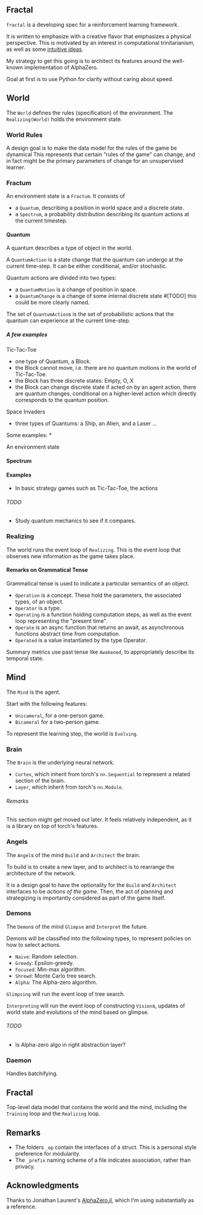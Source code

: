 ## Fractal

`fractal` is a developing spec for a reinforcement learning framework.

It is written to emphasize with a creative flavor that emphasizes a physical perspective. This is motivated by an interest in computational trinitarianism, as well as some [intuitive ideas](https://github.com/jedhsu/think/blob/main/towards-a-physical-theory-of-consciousness.md).

My strategy to get this going is to architect its features around the well-known implementation of AlphaZero.

Goal at first is to use Python for clarity without caring about speed.

## World

The `World` defines the rules (specification) of the environment. The `Realizing(World)` holds the environment state.

### World Rules

A design goal is to make the data model for the rules of the game be dynamical
This represents that certain "rules of the game" can change, and in fact might
be the primary parameters of change for an unsupervised learner.

### Fractum

An environment state is a `Fractum`. It consists of
- a `Quantum`, describing a position in world space and a discrete state.
- a `Spectrum`, a probability distribution describing its quantum actions at the current timestep.

#### Quantum

A quantum describes a type of object in the world.

A `QuantumAction` is a state change that the quantum can undergo at the current time-step. It can be either conditional,
and/or stochastic.

Quantum actions are divided into two types:
- a `QuantumMotion` is a change of position in space.
- a `QuantumChange` is a change of some internal discrete state #[TODO] this could be more clearly named.

The set of `QuantumAction`s is the set of probabilistic actions that the quantum can experience at the current time-step.

##### A few examples
Tic-Tac-Toe
- one type of Quantum, a Block.
- the Block cannot move, i.e. there are no quantum motions in the world of Tic-Tac-Toe.
- the Block has three discrete states: Empty, O, X
- the Block can change discrete state if acted on by an agent action, there are quantum changes,
  conditional on a higher-level action which directly corresponds to the quantum position.

Space Invaders
- three types of Quantums: a Ship, an Alien, and a Laser
...





Some examples:
* 

An environment state

#### Spectrum

#### Examples

* In basic strategy games such as Tic-Tac-Toe, the actions

###### TODO

- Study quantum mechanics to see if it compares.

### Realizing

The world runs the event loop of `Realizing`. This is the event loop that observes new information as the game takes place.

#### Remarks on Grammatical Tense

Grammatical tense is used to indicate a particular semantics of an object.

- `Operation` is a concept. These hold the parameters, the associated types, of an object.
- `Operator` is a type.
- `Operating` is a function holding computation steps, as well as the event loop representing the "present time".
- `Operate` is an async function that returns an await, as asynchronous functions abstract time from computation.
- `Operated` is a value instantiated by the type Operator.

Summary metrics use past tense like `Awakened`, to appropriately describe its temporal state.

## Mind

The `Mind` is the agent.

Start with the following features:

- `Unicameral`, for a one-person game.
- `Bicameral` for a two-person game.

To represent the learning step, the world is `Evolving`.

### Brain

The `Brain` is the underlying neural network.

- `Cortex`, which inherit from torch's `nn.Sequential` to represent a related section of the brain.
- `Layer`, which inherit from torch's `nn.Module`.

###### Remarks

This section might get moved out later. It feels relatively independent, as it is a library
on top of torch's features.

### Angels

The `Angel`s of the mind `Build` and `Architect` the brain.

To build is to create a new layer, and to architect is to rearrange the architecture of the network.

It is a design goal to have the optionality for the `Build` and `Architect` interfaces to be
_actions of the game_. Then, the act of planning and strategizing is importantly considered
as part of the game itself.

### Demons

The `Demon`s of the mind `Glimpse` and `Interpret` the future.

Demons will be classified into the following types, to represent policies on how to select actions.

- `Naive`: Random selection.
- `Greedy`: Epsilon-greedy.
- `Focused`: Min-max algorithm.
- `Shrewd`: Monte Carlo tree search.
- `Alpha`: The Alpha-zero algorithm.

`Glimpsing` will run the event loop of tree search.

`Interpreting` will run the event loop of constructing `Vision`s, updates of world state and evolutions of the mind based on glimpse.

###### TODO 

- Is Alpha-zero algo in right abstraction layer?

### Daemon

Handles batchifying.

## Fractal

Top-level data model that contains the world and the mind, including the `Training` loop and the `Realizing` loop.

## Remarks

- The folders `_op` contain the interfaces of a struct. This is a personal style preference for modularity.
- The `_prefix` naming scheme of a file indicates association, rather than privacy.

## Acknowledgments

Thanks to Jonathan Laurent's [AlphaZero.jl](https://github.com/jonathan-laurent/AlphaZero.jl), which I'm using substantially as a reference.
